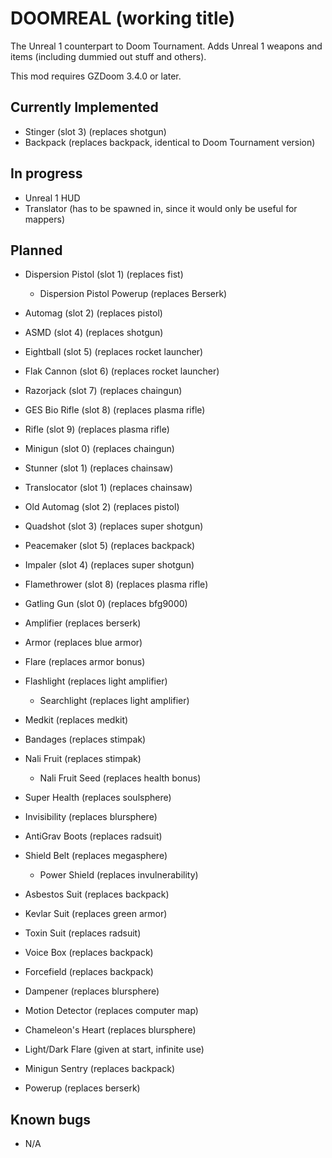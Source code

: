 # DOOMREAL (working title)

The Unreal 1 counterpart to Doom Tournament. Adds Unreal 1 weapons and items
(including dummied out stuff and others).

This mod requires GZDoom 3.4.0 or later.

## Currently Implemented

 - Stinger (slot 3) (replaces shotgun)
 - Backpack (replaces backpack, identical to Doom Tournament version)

## In progress

 - Unreal 1 HUD
 - Translator (has to be spawned in, since it would only be useful for mappers)

## Planned

 - Dispersion Pistol (slot 1) (replaces fist)
   - Dispersion Pistol Powerup (replaces Berserk)
 - Automag (slot 2) (replaces pistol)
 - ASMD (slot 4) (replaces shotgun)
 - Eightball (slot 5) (replaces rocket launcher)
 - Flak Cannon (slot 6) (replaces rocket launcher)
 - Razorjack (slot 7) (replaces chaingun)
 - GES Bio Rifle (slot 8) (replaces plasma rifle)
 - Rifle (slot 9) (replaces plasma rifle)
 - Minigun (slot 0) (replaces chaingun)

 - Stunner (slot 1) (replaces chainsaw)
 - Translocator (slot 1) (replaces chainsaw)
 - Old Automag (slot 2) (replaces pistol)
 - Quadshot (slot 3) (replaces super shotgun)
 - Peacemaker (slot 5) (replaces backpack)
 - Impaler (slot 4) (replaces super shotgun)
 - Flamethrower (slot 8) (replaces plasma rifle)
 - Gatling Gun (slot 0) (replaces bfg9000)

 - Amplifier (replaces berserk)
 - Armor (replaces blue armor)
 - Flare (replaces armor bonus)
 - Flashlight (replaces  light amplifier)
   - Searchlight (replaces light amplifier)
 - Medkit (replaces medkit)
 - Bandages (replaces stimpak)
 - Nali Fruit (replaces stimpak)
   - Nali Fruit Seed (replaces health bonus)
 - Super Health (replaces soulsphere)
 - Invisibility (replaces blursphere)
 - AntiGrav Boots (replaces radsuit)
 - Shield Belt (replaces megasphere)
   - Power Shield (replaces invulnerability)
 - Asbestos Suit (replaces backpack)
 - Kevlar Suit (replaces green armor)
 - Toxin Suit (replaces radsuit)
 - Voice Box (replaces backpack)
 - Forcefield (replaces backpack)
 - Dampener (replaces blursphere)

 - Motion Detector (replaces computer map)
 - Chameleon's Heart (replaces blursphere)
 - Light/Dark Flare (given at start, infinite use)
 - Minigun Sentry (replaces backpack)
 - Powerup (replaces berserk)

## Known bugs

 - N/A

